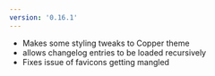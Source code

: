 ```yaml
---
version: '0.16.1'
---
```


- Makes some styling tweaks to Copper theme
- allows changelog entries to be loaded recursively
- Fixes issue of favicons getting mangled
